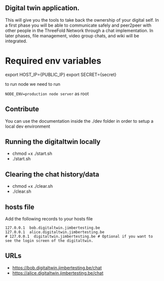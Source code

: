 ## Digital twin application.

This will give you the tools to take back the ownership of your digital self.
In a first phase you will be able to communicate safely and peer2peer with other people in the ThreeFold Network through a chat implementation.
In later phases, file management, video group chats, and wiki will be integrated.

# Required env variables

export HOST_IP={PUBLIC_IP}
export SECRET={secret}

to run node we need to run

`NODE_ENV=production node server` as root

## Contribute

You can use the documentation inside the ./dev folder in order to setup a local dev environment


## Running the digitaltwin locally
- chmod +x ./start.sh
- ./start.sh

## Clearing the chat history/data
- chmod +x ./clear.sh
- ./clear.sh


## hosts file

Add the following records to your hosts file

```
127.0.0.1  bob.digitaltwin.jimbertesting.be
127.0.0.1  alice.digitaltwin.jimbertesting.be
# 127.0.0.1  digitaltwin.jimbertesting.be # Optional if you want to see the login screen of the digitaltwin.
```

## URLs
- https://bob.digitaltwin.jimbertesting.be/chat
- https://alice.digitaltwin.jimbertesting.be/chat